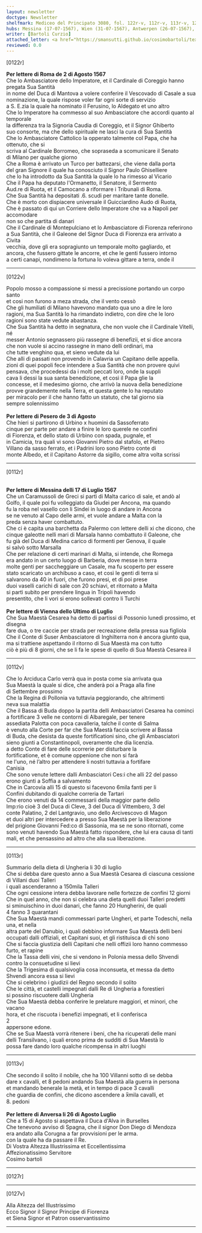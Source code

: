 ```yaml
---
layout: newsletter
doctype: Newsletter
shelfmark: Mediceo del Principato 3080, fol. 122r-v, 112r-v, 113r-v, 127r-v
hubs: Messina (17-07-1567), Wien (31-07-1567), Antwerpen (26-07-1567), Roma (02-08-1567), Pesaro (03-08-1567)
writer: [Bartoli Curzio]
attached_letter: <a href="https://smansutti.github.io/cosimobartoli/texts/2978_100/">2978_100</a>
reviewed: 0.0
---
```


[0122r]  
  
  
<strong>Per lettere di Roma de 2 di Agosto 1567</strong>  
Che lo Ambasciatore dello Imperatore, et il Cardinale di Coreggio hanno pregata Sua Santità  
in nome del Duca di Mantova a volere conferire il Vescovado di Casale a sua  
nominazione, la quale rispose voler far ogni sorte di servizio  
a S. E.zia la quale ha nominato il Ferusino, lo Aldegato et uno altro  
Che lo Imperatore ha commesso al suo Ambasciatore che accordi quanto al temporale  
la differenza tra la Signoria Caudia di Coreggio, et il Signor Ghiberto  
suo consorte, ma che dello spirituale ne lasci la cura di Sua Santità  
Che lo Ambasciatore Cattolico la opperato talmente col Papa, che ha ottenuto, che si  
scriva al Cardinale Borromeo, che sopraseda a scomunicare il Senato  
di Milano per qualche giorno  
Che a Roma è arrivato un Turco per battezarsi, che viene dalla porta  
del gran Signore il quale ha conosciuto il Signor Paulo Ghiselliere  
che lo ha introdotto da Sua Santità la quale lo ha rimesso al Vicario  
Che il Papa ha deputato l'Ormanetto, il Senatore, il Sermento  
Aud.re di Ruota, et il Camocano a riformare i Tribunali di Roma.  
Che Sua Santità ha depositati .6. scudi per maritare tante donelle.  
Che è morto con dispiacere universale il Guicciardino Audo di Ruota,  
Che è passato di qui un Corriere dello Imperatore che va a Napoli per accomodare  
non so che partita di danari  
Che il Cardinale di Montepulciano et lo Ambasciatore di Fiorenza referirono  
a Sua Santità, che il Galeone del Signor Duca di Fiorenza era arrivato a Civita  
vecchia, dove gli era sopragiunto un temporale molto gagliardo, et  
ancora, che fussero gittate le ancorre, et che le genti fussero intorno  
a certi canapi, nondimeno la fortuna lo voleva gittare a terra, onde il  
  
---  

[0122v]  
  
  
Popolo mosso a compassione si messi a precissione portando un corpo santo  
et cosi non furono a meza strada, che il vento cessò  
Che gli humiliati di Milano havevono mandato qua uno a dire le loro  
ragioni, ma Sua Santità lo ha rimandato indietro, con dire che le loro  
ragioni sono state vedute abastanza.  
Che Sua Santità ha detto in segnatura, che non vuole che il Cardinale Vitelli, né  
messer Antonio segnassero più rassegne di benefizii, et si dice ancora  
che non vuole si accino rassegne in mano delli ordinari, ma  
che tutte venghino qua, et sieno vedute da lui  
Che alli dì passati non provendo in Calavria un Capitano delle appella.  
zioni di quei popoli fece intendere a Sua Santità che non provere quivi  
pensava, che procedessi da i molti peccati loro, onde la suppli  
cava li dessi la sua santa benedizione, et così il Papa glie la  
concesse, et il medesimo giorno, che arrivò la nuova della benedizione  
provve grandemente nella Terra, et questa gente lo ha reputato  
per miracolo per il che hanno fatto un statuto, che tal giorno sia  
sempre solennissimo  
<br/><strong>Per lettere di Pesero de 3 di Agosto</strong>  
Che hieri si partirono di Urbino x huomini da Sassoferrato  
cinque per parte per andare a finire le loro querele ne confini  
di Fiorenza, et dello stato di Urbino con spada, pugnale, et  
in Camicia, tra quali vi sono Giovanni Pietro dal stafolo, et Pietro  
Villano da sasso ferrato, et i Padrini loro sono Pietro conte di  
monte Albedo, et il Capitano Astorre da sigillo, come altra volta scrissi  
  
---  

[0112r]  
  
  
<br/><strong>Per lettere di Messina delli 17 di Luglio 1567</strong>  
Che un Caramussoli de Greci si partì di Malta carico di sale, et andò al  
Golfo, il quale poi fu volleggiato da Giudei per Ancona, ma quando  
fu la roba nel vasello con li Sindei in luogo di andare in Ancona  
se ne venuto al Capo delle armi, et vuole andare a Malta con la  
preda senza haver combattuto.  
Che ci è capita una barchetta da Palermo con lettere delli xi che dicono, che  
cinque galeotte nelli mari di Marsala hanno combattuto il Galeone, che  
fu già del Duca di Medina carico di formenti per Genova, il quale  
si salvò sotto Marsalla  
Che per relazione di certi marinari di Malta, si intende, che Romega  
era andato in un certo luogo di Barberia, dove messe in terra  
molte genti per saccheggiare un Casale, ma fu scoperto per essere  
stato scaricato un archibuso a caso, et così le genti di terra si  
salvarono da 40 in fuori, che furono presi, et di poi prese  
duoi vaselli carichi di sale con 20 schiavi, et ritornato a Malta  
si partì subito per prendere lingua in Tripoli havendo  
presentito, che li vori si erono sollevati contro li Turchi  
<br/><strong>Per lettere di Vienna dello Ultimo di Luglio</strong>  
Che Sua Maestà Cesarea ha detto di partissi di Possonio lunedì prossimo, et disegna  
fare dua, o tre caccie per strada per recreazione della pressa sua figliola  
Che il Conte di Suser Ambasciatore di Inghilterra non è ancora giunto qua,  
ma si trattiene aspettando il ritorno di Sua Maestà ma con tutto  
ciò è più di 8 giorni, che se li fa le spese di quello di Sua Maestà Cesarea il  
  
---  

[0112v]  
  
  
Che lo Arciduca Carlo verrà qua in posta come sia arrivata qua  
Sua Maestà la quale si dice, che anderà poi a Praga alla fine  
di Settembre prossimo  
Che la Regina di Pollonia va tuttavia peggiorando, che altrimenti  
neva sua malattia  
Che il Bassa di Buda doppo la partita delli Ambasciatori Cesarea ha cominci  
a fortificare 3 velle ne contorni di Albaregale, per tenere  
assediata Palotta con poca cavalleria, talche il conte di Salma  
è venuto alla Corte per far che Sua Maestà faccia scrivere al Bassa  
di Buda, che desista da queste fortificationi sino, che gli Ambasciatori  
sieno giunti a Constantinopoli, overamente che dia licenzia.  
a detto Conte di fare delle scorrerie per disturbare la  
fortificatione, et è comune oppenione che non si farà  
ne l'uno, né l’altro per attendere li nostri tuttavia a fortifare  
Canisia  
Che sono venute lettere dalli Ambasciatori Ces:i che alli 22 del passo  
erono giunti a Soffia a salvamento  
Che in Carcovia alli 15 di questo si facevono 6mila fanti per li  
Confini dubitando di qualche correria de Tartari  
Che erono venuti da 14 commessarii della maggior parte dello  
Imp:rio cioè 3 del Duca di Cleve, 3 del Duca di Vittembero, 3 del  
conte Palatino, 2 del Lantgravio, uno dello Arcivescovo di Magon  
et duoi altri per intercedere a presso Sua Maestà per la liberazione  
del prigione Giovanni Fed:co di Sassonia, ma se ne sono ritornati, come  
sono venuti havendo Sua Maestà fatto rispondere, che lui era causa di tanti  
mali, et che pensassino ad altro che alla sua liberazione.  
  
---  

[0113r]  
  
  
Summario della dieta di Ungheria li 30 di luglio  
Che si debba dare questo anno a Sua Maestà Cesarea di ciascuna cessione di Villani duoi Talleri  
i quali ascenderanno a 150mila Talleri  
Che ogni cessione intera debba lavorare nelle fortezze de confini 12 giorni  
Che in quel anno, che non si celebra una dieta quelli duoi Talleri predetti  
si sminuischino in duoi danari, che fanno 20 Hungherini, de quali  
4 fanno 3 quarantani  
Che Sua Maestà mandi commessari parte Ungheri, et parte Todeschi, nella una, et nella  
altra parte del Danubio, i quali debbino informare Sua Maestà delli beni  
occupati dalli offiziali, et Capitani suoi, et gli ristituisca di chi sono  
Che si faccia giustizia delli Capitani che nelli offizii loro hanno commesso  
furto, et rapine  
Che la Tassa delli vini, che si vendono in Polonia messa dello Shvendi  
contro la consuetudine si lievi  
Che la Trigesima di qualsivoglia cosa inconsueta, et messa da detto  
Shvendi ancora essa si lievi  
Che si celebrino i giudizii del Regno secondo il solito  
Che le città, et castelli impegnati dalli Re di Ungheria a forestieri  
si possino riscuotere dalli Ungheria  
Che Sua Maestà debba conferire le prelature maggiori, et minori, che vacano  
hora, et che riscuota i benefizi impegnati, et li conferisca  
2  
appersone edone.  
Che se Sua Maestà vorrà ritenere i beni, che ha ricuperati delle mani  
delli Transilvano, i quali erono prima de sudditi di Sua Maestà lo  
possa fare dando loro qualche ricompensa in altri luoghi  
  
---  

[0113v]  
  
  
Che secondo il solito il nobile, che ha 100 Villanni sotto dì se debba  
dare x cavalli, et 8 pedoni andando Sua Maestà alla guerra in persona  
et mandando benerale la metà, et in tempo di pace 3 cavalli  
che guardia de confini, che dicono ascendere a x̅mila cavalli, et  
8. pedoni  
<br/><strong>Per lettere di Anversa li 26 di Agosto Luglio</strong>  
Che a 15 di Agosto si aspettava il Duca d'Alva in Burselles  
Che tenevono avviso di Spagna, che il signor Don Diego di Mendoza  
era andato alla Corugna a far provvisioni per le arma.  
con la quale ha da passare il Re.  
Di Vostra Altezza Illustrissima et Eccellentissima  
Affezionatissimo Servitore  
Cosimo bartoli  
  
---  

[0127r]  
  
  
  
---  

[0127v]  
  
  
Alla Altezza del Illustrissimo  
Ecco Signor il Signor Principe di Fiorenza  
et Siena Signor et Patron osservantissimo  
  
---  

